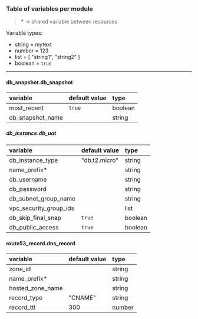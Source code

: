 ### Table of variables per module

> __*__ -> shared variable between resources

Variable types:
  - string  = mytext
  - number  = 123
  - list    = [ "string1", "string2" ]
  - boolean = `true`

---
#### db_snapshot.db_snapshot
| variable         | default value | type    |
|:---------------- |:------------- |:------- |
| most_recent      | `true`        | boolean |
| db_snapshot_name |               | string  |

##### db_instance.db_uat
| variable               | default value | type    |
|:--------------------   |:------------- |:------- |
| db_instance_type       | "db.t2.micro" | string  |
| name_prefix*           |               | string  |
| db_username            |               | string  |
| db_password            |               | string  |
| db_subnet_group_name   |               | string  |
| vpc_security_group_ids |               | list    |
| db_skip_final_snap     | `true`        | boolean |
| db_public_access       | `true`        | boolean |

#### route53_record.dns_record
| variable         | default value | type   |
|:-----------------|:------------- |:------ |
| zone_id          |               | string |
| name_prefix*     |               | string |
| hosted_zone_name |               | string |
| record_type      | "CNAME"       | string |
| record_ttl       | 300           | number |